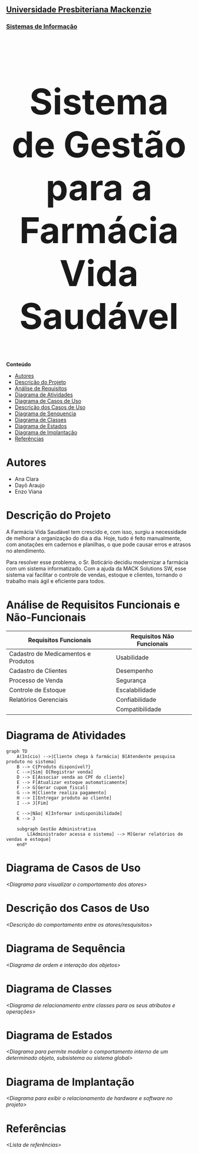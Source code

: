 <h2><a href= "https://www.mackenzie.br">Universidade Presbiteriana Mackenzie</a></h2>
<h3><a href= "https://www.mackenzie.br/graduacao/sao-paulo-higienopolis/sistemas-de-informacao">Sistemas de Informação</a></h3>


<font size="+12"><center>
# Sistema de Gestão para a Farmácia Vida Saudável
</center></font>

**Conteúdo**

- [Autores](#autores)
- [Descrição do Projeto](#descrição-do-projeto)
- [Análise de Requisitos](#análise-de-requisitos-funcionais-e-não-funcionais)
- [Diagrama de Atividades](#diagrama-de-atividades) 
- [Diagrama de Casos de Uso](#diagrama-de-comportamento-atores)
- [Descrição dos Casos de Uso](#descrição-das-funcões)
- [Diagrama de Senquencia](#diagrama-de-ordem-interações)
- [Diagrama de Classes](#diagrama-orientado-objetos)
- [Diagrama de Estados](#diagrama-estrutura-componente)
- [Diagrama de Implantação](#diagrama-de-hardware-software)
- [Referências](#referências)


# Autores

* Ana Clara
* Dayô Araujo
* Enzo Viana


# Descrição do Projeto
A Farmácia Vida Saudável tem crescido e, com isso, surgiu a necessidade de melhorar a organização do dia a dia. Hoje, tudo é feito manualmente, com anotações em cadernos e planilhas, o que pode causar erros e atrasos no atendimento.

Para resolver esse problema, o Sr. Boticário decidiu modernizar a farmácia com um sistema informatizado. Com a ajuda da MACK Solutions SW, esse sistema vai facilitar o controle de vendas, estoque e clientes, tornando o trabalho mais ágil e eficiente para todos.

# Análise de Requisitos Funcionais e Não-Funcionais
|Requisitos Funcionais|Requisitos Não Funcionais|
|---------------------|---------------------|
|Cadastro de Medicamentos e Produtos|Usabilidade|
|Cadastro de Clientes|Desempenho|
|Processo de Venda|Segurança|
|Controle de Estoque|Escalabilidade|
|Relatórios Gerenciais|Confiabilidade|
||Compatibilidade|

# Diagrama de Atividades

```mermaid
graph TD
    A(Início) -->|Cliente chega à farmácia| B[Atendente pesquisa produto no sistema]
    B --> C{Produto disponível?}
    C -->|Sim| D[Registrar venda]
    D --> E[Associar venda ao CPF do cliente]
    E --> F[Atualizar estoque automaticamente]
    F --> G[Gerar cupom fiscal]
    G --> H[Cliente realiza pagamento]
    H --> I[Entregar produto ao cliente]
    I --> J[Fim]

    C -->|Não| K[Informar indisponibilidade]
    K --> J

    subgraph Gestão Administrativa
        L[Administrador acessa o sistema] --> M[Gerar relatórios de vendas e estoque]
    end*
```

# Diagrama de Casos de Uso

*&lt;Diagrama para visualizar o comportamento dos atores&gt;*

# Descrição dos Casos de Uso

*&lt;Descrição do comportamento entre os atores/resquisitos&gt;*

# Diagrama de Sequência

*&lt;Diagrama de ordem e interação dos objetos&gt;*

# Diagrama de Classes

*&lt;Diagrama de relacionamento entre classes para os seus atributos e operações&gt;*

# Diagrama de Estados

*&lt;Diagrama para permite modelar o comportamento interno de um determinado objeto, subsistema ou sistema global&gt;*

# Diagrama de Implantação

*&lt;Diagrama para exibir o relacionamento de hardware e software no projeto&gt;*

# Referências

*&lt;Lista de referências&gt;*
